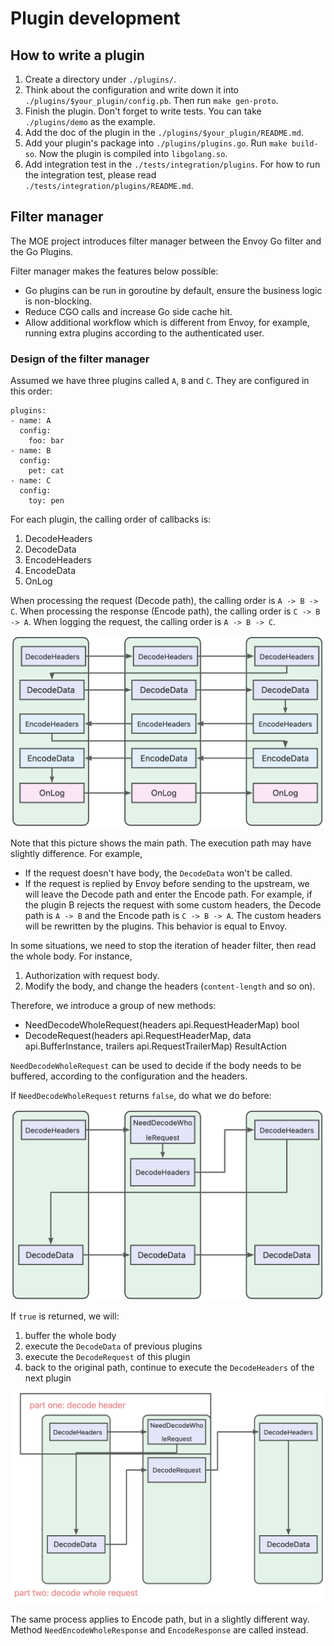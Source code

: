 # Plugin development

## How to write a plugin

1. Create a directory under `./plugins/`.
2. Think about the configuration and write down it into `./plugins/$your_plugin/config.pb`. Then run `make gen-proto`.
3. Finish the plugin. Don't forget to write tests. You can take `./plugins/demo` as the example.
4. Add the doc of the plugin in the `./plugins/$your_plugin/README.md`.
5. Add your plugin's package into `./plugins/plugins.go`. Run `make build-so`. Now the plugin is compiled into `libgolang.so`.
6. Add integration test in the `./tests/integration/plugins`. For how to run the integration test, please read `./tests/integration/plugins/README.md`.

## Filter manager

The MOE project introduces filter manager between the Envoy Go filter and the Go Plugins.

Filter manager makes the features below possible:

* Go plugins can be run in goroutine by default, ensure the business logic is non-blocking.
* Reduce CGO calls and increase Go side cache hit.
* Allow additional workflow which is different from Envoy, for example, running extra plugins according to the authenticated user.

### Design of the filter manager

Assumed we have three plugins called `A`, `B` and `C`. They are configured in this order:

```
plugins:
- name: A
  config:
    foo: bar
- name: B
  config:
    pet: cat
- name: C
  config:
    toy: pen
```

For each plugin, the calling order of callbacks is:

1. DecodeHeaders
2. DecodeData
3. EncodeHeaders
4. EncodeData
5. OnLog

When processing the request (Decode path), the calling order is `A -> B -> C`.
When processing the response (Encode path), the calling order is `C -> B -> A`.
When logging the request, the calling order is `A -> B -> C`.

![filter manager](./asserts/images/filtermanager_main_path.jpg)

Note that this picture shows the main path. The execution path may have slightly difference. For example,

* If the request doesn't have body, the `DecodeData` won't be called.
* If the request is replied by Envoy before sending to the upstream, we will leave the Decode path and enter the Encode path.
For example, if the plugin B rejects the request with some custom headers, the Decode path is `A -> B` and the Encode path is `C -> B -> A`.
The custom headers will be rewritten by the plugins. This behavior is equal to Envoy.

In some situations, we need to stop the iteration of header filter, then read the whole body. For instance,

1. Authorization with request body.
2. Modify the body, and change the headers (`content-length` and so on).

Therefore, we introduce a group of new methods:

* NeedDecodeWholeRequest(headers api.RequestHeaderMap) bool
* DecodeRequest(headers api.RequestHeaderMap, data api.BufferInstance, trailers api.RequestTrailerMap) ResultAction

`NeedDecodeWholeRequest` can be used to decide if the body needs to be buffered, according to the configuration and the headers.

If `NeedDecodeWholeRequest` returns `false`, do what we do before:

![filter manager, with DecodeWholeRequestFilter](./asserts/images/filtermanager_sub_path_false.jpg)

If `true` is returned, we will:

1. buffer the whole body
2. execute the `DecodeData` of previous plugins
3. execute the `DecodeRequest` of this plugin
4. back to the original path, continue to execute the `DecodeHeaders` of the next plugin

![filter manager, with DecodeWholeRequestFilter, buffer the whole request](./asserts/images/filtermanager_sub_path_true.jpg)

The same process applies to Encode path, but in a slightly different way. Method `NeedEncodeWholeResponse` and `EncodeResponse` are called instead.
